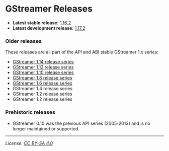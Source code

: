 # GStreamer Releases

- **Latest stable release:** [1.16.2][latest-stable]
- **Latest development release:** [1.17.2][latest-devel]

[latest-stable]: https://gstreamer.freedesktop.org/releases/1.16/#1.16.2
[latest-devel]: https://lists.freedesktop.org/archives/gstreamer-announce/2020-July/000502.html
<!-- https://gitlab.freedesktop.org/gstreamer/ -->

### Older releases

These releases are all part of the API and ABI stable GStreamer 1.x series:

- [GStreamer 1.14 release series](https://gstreamer.freedesktop.org/releases/1.14/)
- [GStreamer 1.12 release series](https://gstreamer.freedesktop.org/releases/1.12/)
- [GStreamer 1.10 release series](https://gstreamer.freedesktop.org/releases/1.10/)
- [GStreamer 1.8 release series](https://gstreamer.freedesktop.org/releases/1.8/)
- [GStreamer 1.6 release series](https://gstreamer.freedesktop.org/releases/1.6/)
- GStreamer 1.4 release series
- GStreamer 1.2 release series
- GStreamer 1.2 release series

### Prehistoric releases

- GStreamer 0.10 was the previous API series (2005-2013) and is no longer
  maintained or supported.

- - -

*License: [CC BY-SA 4.0](http://creativecommons.org/licenses/by-sa/4.0/)*

